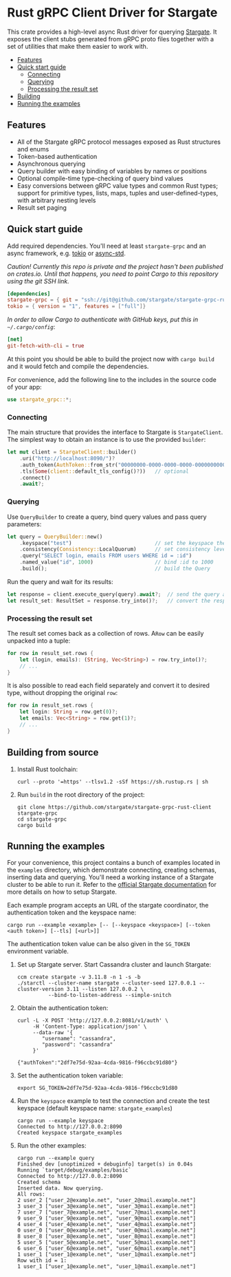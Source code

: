 # Rust gRPC Client Driver for Stargate  

This crate provides a high-level async Rust driver for querying [Stargate](https://stargate.io/).
It exposes the client stubs generated from gRPC proto files together with a set of 
utilities that make them easier to work with.

- [Features](#features)
- [Quick start guide](#quick-start-guide)
   - [Connecting](#establishing-the-connection)
   - [Querying](#querying)
   - [Processing the result set](#processing-the-result-set)
- [Building](#building-from-source)
- [Running the examples](#running-the-examples)

## Features
- All of the Stargate gRPC protocol messages exposed as Rust structures and enums
- Token-based authentication
- Asynchronous querying
- Query builder with easy binding of variables by names or positions 
- Optional compile-time type-checking of query bind values
- Easy conversions between gRPC value types and common Rust types; support for
  primitive types, lists, maps, tuples and user-defined-types, with arbitrary nesting levels
- Result set paging

## Quick start guide
Add required dependencies. You'll need at least `stargate-grpc` and an async framework, 
e.g. [tokio](https://tokio.rs/) or [async-std](https://async.rs/). 

_Caution! Currently this repo is private and the project hasn't been published on crates.io. 
Until that happens, you need to point Cargo to this repository using the git SSH link._

```toml
[dependencies]
stargate-grpc = { git = "ssh://git@github.com/stargate/stargate-grpc-rust-client.git" }
tokio = { version = "1", features = ["full"]}
```

_In order to allow Cargo to authenticate with GitHub keys, put this in `~/.cargo/config`_:
```toml
[net]
git-fetch-with-cli = true
```

At this point you should be able to build the project now with `cargo build` and it would fetch and compile 
the dependencies. 

For convenience, add the following line to the includes in the source code of your app:
```rust
use stargate_grpc::*;
```

### Connecting
The main structure that provides the interface to Stargate is `StargateClient`.
The simplest way to obtain an instance is to use the provided `builder`:

```rust
let mut client = StargateClient::builder()
    .uri("http://localhost:8090/")?
    .auth_token(AuthToken::from_str("00000000-0000-0000-0000-000000000000")?)                                         
    .tls(Some(client::default_tls_config()?))   // optional
    .connect()
    .await?;
```

### Querying 
Use `QueryBuilder` to create a query, bind query values and pass query parameters:

```rust
let query = QueryBuilder::new()
    .keyspace("test")                           // set the keyspace the query applies to
    .consistency(Consistency::LocalQuorum)      // set consistency level
    .query("SELECT login, emails FROM users WHERE id = :id")
    .named_value("id", 1000)                    // bind :id to 1000
    .build();                                   // build the Query
```

Run the query and wait for its results:
```rust
let response = client.execute_query(query).await?;  // send the query and wait for gRPC response
let result_set: ResultSet = response.try_into()?;   // convert the response into ResultSet
```

### Processing the result set
The result set comes back as a collection of rows. A`Row` can be easily unpacked
into a tuple:

```rust
for row in result_set.rows {
    let (login, emails): (String, Vec<String>) = row.try_into()?;
    // ...
}
```

It is also possible to read each field separately and convert it to desired type, without
dropping the original `row`:
```rust
for row in result_set.rows {
    let login: String = row.get(0)?;
    let emails: Vec<String> = row.get(1)?;
    // ...
}
```


## Building from source
1. Install Rust toolchain:
  
       curl --proto '=https' --tlsv1.2 -sSf https://sh.rustup.rs | sh

2. Run `build` in the root directory of the project:

       git clone https://github.com/stargate/stargate-grpc-rust-client stargate-grpc
       cd stargate-grpc
       cargo build

## Running the examples
For your convenience, this project contains a bunch of examples located in the `examples` directory, 
which demonstrate connecting, creating schemas, inserting data and querying. You'll need a working instance
of a Stargate cluster to be able to run it. Refer to the 
[official Stargate documentation](https://stargate.io/docs/stargate/1.0/developers-guide/install/install_overview.html)
for more details on how to setup Stargate.

Each example program accepts an URL of the stargate coordinator, 
the authentication token and the keyspace name:

    cargo run --example <example> [-- [--keyspace <keyspace>] [--token <auth token>] [--tls] [<url>]] 

The authentication token value can be also given in the `SG_TOKEN` environment variable.

1. Set up Stargate server. Start Cassandra cluster and launch Stargate:

       ccm create stargate -v 3.11.8 -n 1 -s -b
       ./starctl --cluster-name stargate --cluster-seed 127.0.0.1 --cluster-version 3.11 --listen 127.0.0.2 \
                 --bind-to-listen-address --simple-snitch

2. Obtain the authentication token:

       curl -L -X POST 'http://127.0.0.2:8081/v1/auth' \
            -H 'Content-Type: application/json' \
            --data-raw '{
               "username": "cassandra",
               "password": "cassandra"
            }'
              
       {"authToken":"2df7e75d-92aa-4cda-9816-f96ccbc91d80"}

3. Set the authentication token variable:
 
       export SG_TOKEN=2df7e75d-92aa-4cda-9816-f96ccbc91d80

4. Run the `keyspace` example to test the connection and create the test keyspace (default keyspace name: `stargate_examples`)

       cargo run --example keyspace 
       Connected to http://127.0.0.2:8090
       Created keyspace stargate_examples

5. Run the other examples:

       cargo run --example query 
       Finished dev [unoptimized + debuginfo] target(s) in 0.04s
       Running `target/debug/examples/basic`
       Connected to http://127.0.0.2:8090
       Created schema
       Inserted data. Now querying.
       All rows:
       2 user_2 ["user_2@example.net", "user_2@mail.example.net"]
       3 user_3 ["user_3@example.net", "user_3@mail.example.net"]
       7 user_7 ["user_7@example.net", "user_7@mail.example.net"]
       9 user_9 ["user_9@example.net", "user_9@mail.example.net"]
       4 user_4 ["user_4@example.net", "user_4@mail.example.net"]
       0 user_0 ["user_0@example.net", "user_0@mail.example.net"]
       8 user_8 ["user_8@example.net", "user_8@mail.example.net"]
       5 user_5 ["user_5@example.net", "user_5@mail.example.net"]
       6 user_6 ["user_6@example.net", "user_6@mail.example.net"]
       1 user_1 ["user_1@example.net", "user_1@mail.example.net"]
       Row with id = 1:
       1 user_1 ["user_1@example.net", "user_1@mail.example.net"]


